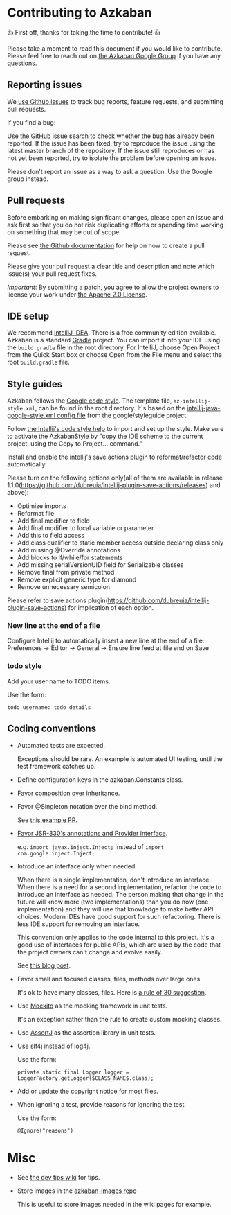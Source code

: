 # Contributing to Azkaban

:+1: First off, thanks for taking the time to contribute! :+1:

Please take a moment to read this document if you would like to contribute. Please feel free to 
reach out on [the Azkaban Google Group](https://groups.google.com/forum/?fromgroups#!forum/azkaban-dev) 
if you have any questions.

## Reporting issues

We [use Github issues](https://github.com/azkaban/azkaban/issues) to track bug reports, feature requests,
 and submitting pull requests.

If you find a bug:

Use the GitHub issue search to check whether the bug has already been reported.
If the issue has been fixed, try to reproduce the issue using the latest master branch of the repository.
If the issue still reproduces or has not yet been reported, try to isolate the problem before opening an issue.

Please don't report an issue as a way to ask a question. Use the Google group instead.

## Pull requests
Before embarking on making significant changes, please open an issue and ask first so that you do not risk 
duplicating efforts or spending time working on something that may be out of scope.

Please see [the Github documentation](https://help.github.com/articles/about-pull-requests/) for 
help on how to create a pull request.

Please give your pull request a clear title and description and note which issue(s) your pull request fixes.

*Important*: By submitting a patch, you agree to allow the project owners to license your work 
under [the Apache 2.0 License](http://www.apache.org/licenses/LICENSE-2.0).


## IDE setup

We recommend [IntelliJ IDEA](https://www.jetbrains.com/idea/). There is a free community 
edition available. Azkaban is a standard [Gradle](https://gradle.org/) 
project. You can import it into your IDE using the `build.gradle` file in the root directory. For IntelliJ, choose Open 
Project from the Quick Start box or choose Open from the File menu and select the root `build.gradle` file.

## Style guides

Azkaban follows the [Google code style](http://google.github.io/styleguide/). The template file, 
`az-intellij-style.xml`, can be found in the root directory. It's based on the 
[intellij-java-google-style.xml config file](https://github.com/google/styleguide/blob/75c289f1d33836d1ff4bd94e6c9033673e320b58/intellij-java-google-style.xml) from the google/styleguide project.

Follow [the Intellij's code style help](https://www.jetbrains.com/help/idea/2017.1/code-style.html) 
to import and set up the style. Make sure to activate the AzkabanStyle by
 "copy the IDE scheme to the current project, using the Copy to Project... command."

Install and enable the intellij's 
[save actions plugin](https://github.com/dubreuia/intellij-plugin-save-actions) 
to reformat/refactor code automatically:

Please turn on the following options only(all of them are available in release 1.1.0(https://github.com/dubreuia/intellij-plugin-save-actions/releases) and above):
  * Optimize imports
  * Reformat file
  * Add final modifier to field	
  * Add final modifier to local variable or parameter	
  * Add this to field access
  * Add class qualifier to static member access outside declaring class only
  * Add missing @Override annotations
  * Add blocks to if/while/for statements
  * Add missing serialVersionUID field for Serializable classes
  * Remove final from private method
  * Remove explicit generic type for diamond	
  * Remove unnecessary semicolon	

Please refer to save actions plugin(https://github.com/dubreuia/intellij-plugin-save-actions) for implication of each option.

### New line at the end of a file

Configure Intellij to automatically insert a new line at the end of a file:
Preferences → Editor → General → Ensure line feed at file end on Save

### todo style

Add your user name to TODO items. 

  Use the form:
  
  `
  todo username: todo details
  `  

## Coding conventions

- Automated tests are expected.
  
  Exceptions should be rare. 
  An example is automated UI testing, until the test framework catches up. 
  
- Define configuration keys in the azkaban.Constants class.
  
- [Favor composition over inheritance](http://thefinestartist.com/effective-java/16).

- Favor @Singleton notation over the bind method. 

  See [this example PR](https://github.com/azkaban/azkaban/pull/1428).

- [Favor JSR-330's annotations and Provider interface](https://github.com/google/guice/wiki/JSR330). 
  
  e.g. `import javax.inject.Inject;` instead of `import com.google.inject.Inject;`

- Introduce an interface only when needed.
  
  When there is a single implementation, don't introduce an interface. When there is a need for a
   second implementation, refactor the code to introduce an interface as needed. 
   The person making that change in the future will know more (two implementations) than you do now (one implementation) 
   and they will use that knowledge to make better API choices. Modern IDEs have good support for
    such refactoring. There is less IDE support for removing an interface.
    
  This convention only applies to the code internal to this project. It's a good use of interfaces
   for public APIs, which are used by the code that the project owners can't change and evolve 
   easily.

  See [this blog post](https://rrees.me/2009/01/31/programming-to-interfaces-anti-pattern/).

- Favor small and focused classes, files, methods over large ones.

  It's ok to have many classes, files.
  Here is [a rule of 30 suggestion](https://dzone.com/articles/rule-30-%E2%80%93-when-method-class-or).

- Use [Mockito](http://site.mockito.org/) as the mocking framework in unit tests.

  It's an exception rather than the rule to create custom mocking classes.
  
- Use [AssertJ](http://joel-costigliola.github.io/assertj/) as the assertion library in unit tests.

- Use slf4j instead of log4j. 

  Use the form: 

  `
  private static final Logger logger = LoggerFactory.getLogger($CLASS_NAME$.class);
  ` 

- Add or update the copyright notice for most files.

- When ignoring a test, provide reasons for ignoring the test.

  Use the form: 
  
  `@Ignore("reasons")`
  
# Misc

- See [the dev tips wiki](https://github.com/azkaban/azkaban/wiki/Developer-Tools-and-Tips) for 
tips.

- Store images in the [azkaban-images repo](https://github.com/azkaban/azkaban-images)
 
  This is useful to store images needed in the wiki pages for example. 

